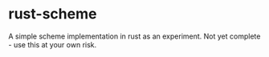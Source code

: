 # rust-scheme
A simple scheme implementation in rust as an experiment.  Not yet complete -
use this at your own risk.
